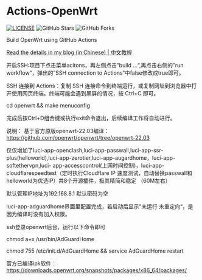 # Actions-OpenWrt

[![LICENSE](https://img.shields.io/github/license/mashape/apistatus.svg?style=flat-square&label=LICENSE)](https://github.com/P3TERX/Actions-OpenWrt/blob/master/LICENSE)
![GitHub Stars](https://img.shields.io/github/stars/P3TERX/Actions-OpenWrt.svg?style=flat-square&label=Stars&logo=github)
![GitHub Forks](https://img.shields.io/github/forks/P3TERX/Actions-OpenWrt.svg?style=flat-square&label=Forks&logo=github)

Build OpenWrt using GitHub Actions

[Read the details in my blog (in Chinese) | 中文教程](https://p3terx.com/archives/build-openwrt-with-github-actions.html)

开启SSH:项目下点击菜单acitons，再左侧点击”build ...“,再点击右侧的”run workflow“，弹出的”SSH connection to Actions“中false修改成true即可。

SSH 连接到 Actions：复制 SSH 连接命令到终端运行，或复制网址到浏览器中打开使用网页终端。终端可能会遇到黑屏的情况，按 Ctrl+C 即可。

cd openwrt && make menuconfig

完成后按Ctrl+D组合键或执行exit命令退出，后续编译工作将自动进行。


说明：
基于官方原版openwrt-22.03编译：https://github.com/openwrt/openwrt/tree/openwrt-22.03

仅仅增加了luci-app-openclash,luci-app-passwall,luci-app-ssr-plus(helloworld),luci-app-zerotier,luci-app-augardhome，luci-app-softethervpn,luci-
app-accesscontrol(上网时间控制)，luci-app-cloudflarespeedtest（定时执行Cloudflare IP 速度测试，自动替换passwall和helloworld为优选IP）共8个开源插件，极其精简和稳定
（60M左右）

默认管理IP地址为192.168.8.1
默认密码为空

luci-app-adguardhome界面里配置完成，若启动后显示”未运行 未重定向“，是因为编译时没有加入权限。

ssh登录openwrt后台，运行以下命令即可

chmod a+x /usr/bin/AdGuardHome

chmod 755 /etc/init.d/AdGuardHome && service AdGuardHome restart


官方已编译ipk软件：https://downloads.openwrt.org/snapshots/packages/x86_64/packages/ 
